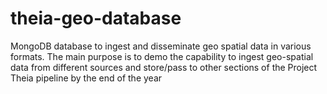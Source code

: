 # theia-geo-database
MongoDB database to ingest and disseminate geo spatial data in various formats. The main purpose is to demo the capability to ingest geo-spatial data from different sources and store/pass to other sections of the Project Theia pipeline by the end of the year 
